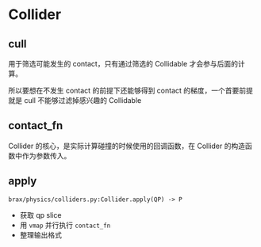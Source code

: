 # Collider
## cull
用于筛选可能发生的 contact，只有通过筛选的 Collidable 才会参与后面的计算。

所以要想在不发生 contact 的前提下还能够得到 contact 的梯度，一个首要前提就是 cull 不能够过滤掉感兴趣的 Collidable

## contact_fn
Collider 的核心，是实际计算碰撞的时候使用的回调函数，在 Collider 的构造函数中作为参数传入。

## apply
`brax/physics/colliders.py:Collider.apply(QP) -> P`

- 获取 qp slice
- 用 `vmap` 并行执行 `contact_fn`
- 整理输出格式

